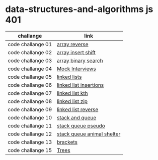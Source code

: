 # data-structures-and-algorithms js 401

| challange         | link                                                                   |
| ----------------- | ---------------------------------------------------------------------- |
| code challange 01 | [array reverse](./code-challenges/array-reverse/README.md)             |
| code challange 02 | [array insert shift](./code-challenges/array-insert-shift/README.md)   |
| code challange 03 | [array binary search](./code-challenges/array-binary-search/README.md) |
| code challange 04 | [Mock Interviews](./code-challenges/interview/README.md)               |
| code challange 05 | [linked lists](./linked-list/README.md)                                |
| code challange 06 | [linked list insertions](./linked-list-insertions/README.md)           |
| code challange 07 | [linked list kth](./linked-list-kth/README.md)                         |
| code challange 08 | [linked list zip](./linked-list-zip/README.md)                         |
| code challange 09 | [linked list reverse](./linked-list-reverseandplind/README.md)         |
| code challange 10 | [stack and queue](./stack-and-queue/README.md)                         |
| code challange 11 | [stack queue pseudo](./stack-queue-pseudo/README.md)                   |
| code challange 12 | [stack queue animal shelter](./stack-queue-animal-shelter/README.md)   |
| code challange 13| [brackets](./brackets/README.md)                                        | 
| code challange 15 | [Trees](./trees/README.md)                                             |
